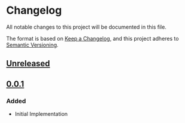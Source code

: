 # Changelog

All notable changes to this project will be documented in this file.

The format is based on [Keep a Changelog](https://keepachangelog.com/en/1.0.0/),
and this project adheres to [Semantic Versioning](https://semver.org/spec/v2.0.0.html).

## [Unreleased]

## [0.0.1]

### Added

- Initial Implementation

<!-- markdown-link-check-disable -->

[unreleased]: https://github.com/mineiros-io/terraform-google-project/compare/v0.0.1...HEAD
[0.0.1]: https://github.com/mineiros-io/terraform-google-project/releases/tag/v0.0.1

<!-- markdown-link-check-disabled -->
